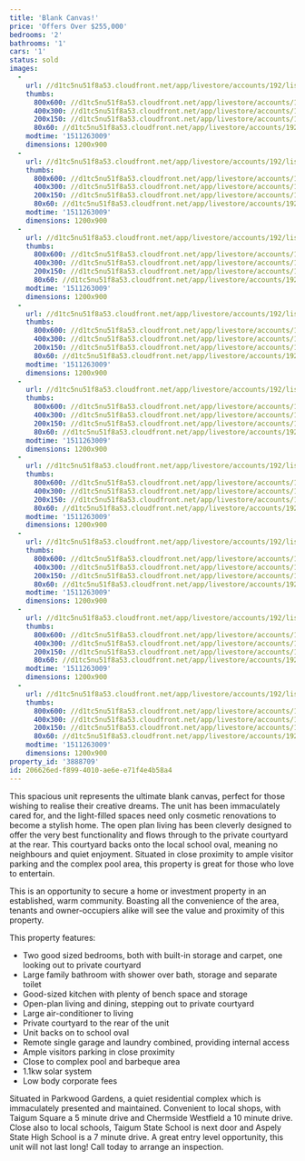 ```yaml
---
title: 'Blank Canvas!'
price: 'Offers Over $255,000'
bedrooms: '2'
bathrooms: '1'
cars: '1'
status: sold
images:
  -
    url: //d1tc5nu51f8a53.cloudfront.net/app/livestore/accounts/192/listings/1330222/images/Handford-26-270-Fron_6691686505_20171121091342.jpg
    thumbs:
      800x600: //d1tc5nu51f8a53.cloudfront.net/app/livestore/accounts/192/listings/1330222/images/Handford-26-270-Fron_6691686505_20171121091342_800x600.jpg
      400x300: //d1tc5nu51f8a53.cloudfront.net/app/livestore/accounts/192/listings/1330222/images/Handford-26-270-Fron_6691686505_20171121091342_400x300.jpg
      200x150: //d1tc5nu51f8a53.cloudfront.net/app/livestore/accounts/192/listings/1330222/images/Handford-26-270-Fron_6691686505_20171121091342_200x150.jpg
      80x60: //d1tc5nu51f8a53.cloudfront.net/app/livestore/accounts/192/listings/1330222/images/Handford-26-270-Fron_6691686505_20171121091342_80x60.jpg
    modtime: '1511263009'
    dimensions: 1200x900
  -
    url: //d1tc5nu51f8a53.cloudfront.net/app/livestore/accounts/192/listings/1330222/images/Handford-26-270-Kitc_4316946677_20171121091254.jpg
    thumbs:
      800x600: //d1tc5nu51f8a53.cloudfront.net/app/livestore/accounts/192/listings/1330222/images/Handford-26-270-Kitc_4316946677_20171121091254_800x600.jpg
      400x300: //d1tc5nu51f8a53.cloudfront.net/app/livestore/accounts/192/listings/1330222/images/Handford-26-270-Kitc_4316946677_20171121091254_400x300.jpg
      200x150: //d1tc5nu51f8a53.cloudfront.net/app/livestore/accounts/192/listings/1330222/images/Handford-26-270-Kitc_4316946677_20171121091254_200x150.jpg
      80x60: //d1tc5nu51f8a53.cloudfront.net/app/livestore/accounts/192/listings/1330222/images/Handford-26-270-Kitc_4316946677_20171121091254_80x60.jpg
    modtime: '1511263009'
    dimensions: 1200x900
  -
    url: //d1tc5nu51f8a53.cloudfront.net/app/livestore/accounts/192/listings/1330222/images/Handford-26-270-Kitc_6784423199_20171121091327.jpg
    thumbs:
      800x600: //d1tc5nu51f8a53.cloudfront.net/app/livestore/accounts/192/listings/1330222/images/Handford-26-270-Kitc_6784423199_20171121091327_800x600.jpg
      400x300: //d1tc5nu51f8a53.cloudfront.net/app/livestore/accounts/192/listings/1330222/images/Handford-26-270-Kitc_6784423199_20171121091327_400x300.jpg
      200x150: //d1tc5nu51f8a53.cloudfront.net/app/livestore/accounts/192/listings/1330222/images/Handford-26-270-Kitc_6784423199_20171121091327_200x150.jpg
      80x60: //d1tc5nu51f8a53.cloudfront.net/app/livestore/accounts/192/listings/1330222/images/Handford-26-270-Kitc_6784423199_20171121091327_80x60.jpg
    modtime: '1511263009'
    dimensions: 1200x900
  -
    url: //d1tc5nu51f8a53.cloudfront.net/app/livestore/accounts/192/listings/1330222/images/Handford-26-270-Livi_5536968213_20171121091308.jpg
    thumbs:
      800x600: //d1tc5nu51f8a53.cloudfront.net/app/livestore/accounts/192/listings/1330222/images/Handford-26-270-Livi_5536968213_20171121091308_800x600.jpg
      400x300: //d1tc5nu51f8a53.cloudfront.net/app/livestore/accounts/192/listings/1330222/images/Handford-26-270-Livi_5536968213_20171121091308_400x300.jpg
      200x150: //d1tc5nu51f8a53.cloudfront.net/app/livestore/accounts/192/listings/1330222/images/Handford-26-270-Livi_5536968213_20171121091308_200x150.jpg
      80x60: //d1tc5nu51f8a53.cloudfront.net/app/livestore/accounts/192/listings/1330222/images/Handford-26-270-Livi_5536968213_20171121091308_80x60.jpg
    modtime: '1511263009'
    dimensions: 1200x900
  -
    url: //d1tc5nu51f8a53.cloudfront.net/app/livestore/accounts/192/listings/1330222/images/Handford-26-270-Livi_7880664471_20171121091323.jpg
    thumbs:
      800x600: //d1tc5nu51f8a53.cloudfront.net/app/livestore/accounts/192/listings/1330222/images/Handford-26-270-Livi_7880664471_20171121091323_800x600.jpg
      400x300: //d1tc5nu51f8a53.cloudfront.net/app/livestore/accounts/192/listings/1330222/images/Handford-26-270-Livi_7880664471_20171121091323_400x300.jpg
      200x150: //d1tc5nu51f8a53.cloudfront.net/app/livestore/accounts/192/listings/1330222/images/Handford-26-270-Livi_7880664471_20171121091323_200x150.jpg
      80x60: //d1tc5nu51f8a53.cloudfront.net/app/livestore/accounts/192/listings/1330222/images/Handford-26-270-Livi_7880664471_20171121091323_80x60.jpg
    modtime: '1511263009'
    dimensions: 1200x900
  -
    url: //d1tc5nu51f8a53.cloudfront.net/app/livestore/accounts/192/listings/1330222/images/Handford-26-270-Bath_7645773008_20171121091315.jpg
    thumbs:
      800x600: //d1tc5nu51f8a53.cloudfront.net/app/livestore/accounts/192/listings/1330222/images/Handford-26-270-Bath_7645773008_20171121091315_800x600.jpg
      400x300: //d1tc5nu51f8a53.cloudfront.net/app/livestore/accounts/192/listings/1330222/images/Handford-26-270-Bath_7645773008_20171121091315_400x300.jpg
      200x150: //d1tc5nu51f8a53.cloudfront.net/app/livestore/accounts/192/listings/1330222/images/Handford-26-270-Bath_7645773008_20171121091315_200x150.jpg
      80x60: //d1tc5nu51f8a53.cloudfront.net/app/livestore/accounts/192/listings/1330222/images/Handford-26-270-Bath_7645773008_20171121091315_80x60.jpg
    modtime: '1511263009'
    dimensions: 1200x900
  -
    url: //d1tc5nu51f8a53.cloudfront.net/app/livestore/accounts/192/listings/1330222/images/Handford-26-270-Bed1_6410731537_20171121091318.jpg
    thumbs:
      800x600: //d1tc5nu51f8a53.cloudfront.net/app/livestore/accounts/192/listings/1330222/images/Handford-26-270-Bed1_6410731537_20171121091318_800x600.jpg
      400x300: //d1tc5nu51f8a53.cloudfront.net/app/livestore/accounts/192/listings/1330222/images/Handford-26-270-Bed1_6410731537_20171121091318_400x300.jpg
      200x150: //d1tc5nu51f8a53.cloudfront.net/app/livestore/accounts/192/listings/1330222/images/Handford-26-270-Bed1_6410731537_20171121091318_200x150.jpg
      80x60: //d1tc5nu51f8a53.cloudfront.net/app/livestore/accounts/192/listings/1330222/images/Handford-26-270-Bed1_6410731537_20171121091318_80x60.jpg
    modtime: '1511263009'
    dimensions: 1200x900
  -
    url: //d1tc5nu51f8a53.cloudfront.net/app/livestore/accounts/192/listings/1330222/images/Handford-26-270-Bed2_1217923997_20171121091337.jpg
    thumbs:
      800x600: //d1tc5nu51f8a53.cloudfront.net/app/livestore/accounts/192/listings/1330222/images/Handford-26-270-Bed2_1217923997_20171121091337_800x600.jpg
      400x300: //d1tc5nu51f8a53.cloudfront.net/app/livestore/accounts/192/listings/1330222/images/Handford-26-270-Bed2_1217923997_20171121091337_400x300.jpg
      200x150: //d1tc5nu51f8a53.cloudfront.net/app/livestore/accounts/192/listings/1330222/images/Handford-26-270-Bed2_1217923997_20171121091337_200x150.jpg
      80x60: //d1tc5nu51f8a53.cloudfront.net/app/livestore/accounts/192/listings/1330222/images/Handford-26-270-Bed2_1217923997_20171121091337_80x60.jpg
    modtime: '1511263009'
    dimensions: 1200x900
  -
    url: //d1tc5nu51f8a53.cloudfront.net/app/livestore/accounts/192/listings/1330222/images/Handford-26-270-Pool_3585865806_20171121091305.jpg
    thumbs:
      800x600: //d1tc5nu51f8a53.cloudfront.net/app/livestore/accounts/192/listings/1330222/images/Handford-26-270-Pool_3585865806_20171121091305_800x600.jpg
      400x300: //d1tc5nu51f8a53.cloudfront.net/app/livestore/accounts/192/listings/1330222/images/Handford-26-270-Pool_3585865806_20171121091305_400x300.jpg
      200x150: //d1tc5nu51f8a53.cloudfront.net/app/livestore/accounts/192/listings/1330222/images/Handford-26-270-Pool_3585865806_20171121091305_200x150.jpg
      80x60: //d1tc5nu51f8a53.cloudfront.net/app/livestore/accounts/192/listings/1330222/images/Handford-26-270-Pool_3585865806_20171121091305_80x60.jpg
    modtime: '1511263009'
    dimensions: 1200x900
property_id: '3888709'
id: 206626ed-f899-4010-ae6e-e71f4e4b58a4
---
```

This spacious unit represents the ultimate blank canvas, perfect for those wishing to realise their creative dreams. The unit has been immaculately cared for, and the light-filled spaces need only cosmetic renovations to become a stylish home. The open plan living has been cleverly designed to offer the very best functionality and flows through to the private courtyard at the rear. This courtyard backs onto the local school oval, meaning no neighbours and quiet enjoyment. Situated in close proximity to ample visitor parking and the complex pool area, this property is great for those who love to entertain. 

This is an opportunity to secure a home or investment property in an established, warm community. Boasting all the convenience of the area, tenants and owner-occupiers alike will see the value and proximity of this property. 

This property features:
*  Two good sized bedrooms, both with built-in storage and carpet, one looking out to private courtyard
*  Large family bathroom with shower over bath, storage and separate toilet
*  Good-sized kitchen with plenty of bench space and storage
*  Open-plan living and dining, stepping out to private courtyard
*  Large air-conditioner to living
*  Private courtyard to the rear of the unit
*  Unit backs on to school oval
*  Remote single garage and laundry combined, providing internal access
*  Ample visitors parking in close proximity
*  Close to complex pool and barbeque area
*  1.1kw solar system
*  Low body corporate fees

Situated in Parkwood Gardens, a quiet residential complex which is immaculately presented and maintained. Convenient to local shops, with Taigum Square a 5 minute drive and Chermside Westfield a 10 minute drive. Close also to local schools, Taigum State School is next door and Aspely State High School is a 7 minute drive. A great entry level opportunity, this unit will not last long! Call today to arrange an inspection.
